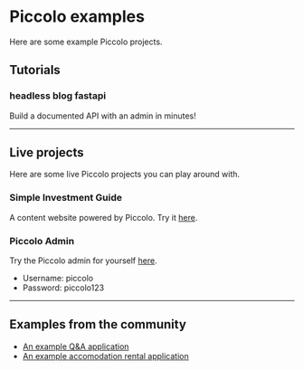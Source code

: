 # Piccolo examples

Here are some example Piccolo projects.

## Tutorials

### headless blog fastapi

Build a documented API with an admin in minutes!

---

## Live projects

Here are some live Piccolo projects you can play around with.

### Simple Investment Guide

A content website powered by Piccolo. Try it [here](http://simpleinvestmentguide.com/).

### Piccolo Admin

Try the Piccolo admin for yourself [here](https://demo1.piccolo-orm.com/#/).

 * Username: piccolo
 * Password: piccolo123

---

## Examples from the community

 * [An example Q&A application](https://github.com/sinisaos/starlette-piccolo-orm)
 * [An example accomodation rental application](https://github.com/sinisaos/starlette-piccolo-rental)
